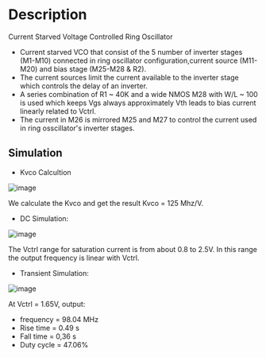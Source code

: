 # Description

Current Starved Voltage Controlled Ring Oscillator
- Current starved VCO that consist of the 5 number of inverter stages (M1-M10) connected in ring oscillator configuration,current source (M11-M20) and bias stage (M25-M28 & R2).
- The current sources limit the current available to the inverter stage which controls the delay of an inverter.
- A series combination of R1 ~ 40K and a wide NMOS M28 with W/L ~ 100 is used which keeps Vgs always approximately Vth leads to bias current linearly related to Vctrl.
- The current in M26 is mirrored M25 and M27 to control the current used in ring osscillator's inverter stages.​
## Simulation

- Kvco Calcultion

![image](https://github.com/huydo272/PLL_PBKIC/assets/119403170/f642617e-1eba-4145-b486-4cc1f242fe69)

We calculate the Kvco and get the result Kvco = 125 Mhz/V.


- DC Simulation:

![image](https://github.com/huydo272/PLL_PBKIC/assets/119403170/9fd0a54b-3443-4d94-8b86-996d32f71595)

The Vctrl range for saturation current is from about 0.8 to 2.5V. In this range the output frequency is linear with Vctrl.

- Transient Simulation:

![image](https://github.com/huydo272/PLL_PBKIC/assets/146626889/ecdf9ab5-b443-47ee-9544-8de0c72bf973)

At Vctrl = 1.65V, output:
+ frequency = 98.04 MHz
+ Rise time = 0.49 s
+ Fall time = 0,36 s
+ Duty cycle = 47.06%
